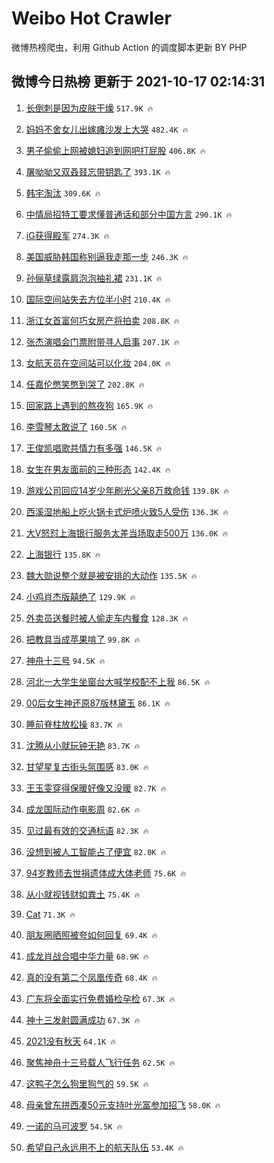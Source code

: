 # Weibo Hot Crawler 



微博热榜爬虫，利用 Github Action 的调度脚本更新 BY PHP 


## 微博今日热榜 更新于 2021-10-17 02:14:31 
1. [长倒刺是因为皮肤干燥](https://s.weibo.com/weibo?q=%23%E9%95%BF%E5%80%92%E5%88%BA%E6%98%AF%E5%9B%A0%E4%B8%BA%E7%9A%AE%E8%82%A4%E5%B9%B2%E7%87%A5%23&Refer=top) `517.9K 🔥` 

1. [妈妈不舍女儿出嫁瘫沙发上大哭](https://s.weibo.com/weibo?q=%E5%A6%88%E5%A6%88%E4%B8%8D%E8%88%8D%E5%A5%B3%E5%84%BF%E5%87%BA%E5%AB%81%E7%98%AB%E6%B2%99%E5%8F%91%E4%B8%8A%E5%A4%A7%E5%93%AD&Refer=top) `482.4K 🔥` 

1. [男子偷偷上网被媳妇追到网吧打屁股](https://s.weibo.com/weibo?q=%23%E7%94%B7%E5%AD%90%E5%81%B7%E5%81%B7%E4%B8%8A%E7%BD%91%E8%A2%AB%E5%AA%B3%E5%A6%87%E8%BF%BD%E5%88%B0%E7%BD%91%E5%90%A7%E6%89%93%E5%B1%81%E8%82%A1%23&Refer=top) `406.8K 🔥` 

1. [屠呦呦又双叒叕忘带钥匙了](https://s.weibo.com/weibo?q=%23%E5%B1%A0%E5%91%A6%E5%91%A6%E5%8F%88%E5%8F%8C%E5%8F%92%E5%8F%95%E5%BF%98%E5%B8%A6%E9%92%A5%E5%8C%99%E4%BA%86%23&Refer=top) `393.1K 🔥` 

1. [韩宇淘汰](https://s.weibo.com/weibo?q=%23%E9%9F%A9%E5%AE%87%E6%B7%98%E6%B1%B0%23&Refer=top) `309.6K 🔥` 

1. [中情局招特工要求懂普通话和部分中国方言](https://s.weibo.com/weibo?q=%23%E4%B8%AD%E6%83%85%E5%B1%80%E6%8B%9B%E7%89%B9%E5%B7%A5%E8%A6%81%E6%B1%82%E6%87%82%E6%99%AE%E9%80%9A%E8%AF%9D%E5%92%8C%E9%83%A8%E5%88%86%E4%B8%AD%E5%9B%BD%E6%96%B9%E8%A8%80%23&Refer=top) `290.1K 🔥` 

1. [iG获得殿军](https://s.weibo.com/weibo?q=iG%E8%8E%B7%E5%BE%97%E6%AE%BF%E5%86%9B&Refer=top) `274.3K 🔥` 

1. [美国威胁韩国称别逼我走那一步](https://s.weibo.com/weibo?q=%23%E7%BE%8E%E5%9B%BD%E5%A8%81%E8%83%81%E9%9F%A9%E5%9B%BD%E7%A7%B0%E5%88%AB%E9%80%BC%E6%88%91%E8%B5%B0%E9%82%A3%E4%B8%80%E6%AD%A5%23&Refer=top) `246.3K 🔥` 

1. [孙俪草绿露肩泡泡袖礼裙](https://s.weibo.com/weibo?q=%23%E5%AD%99%E4%BF%AA%E8%8D%89%E7%BB%BF%E9%9C%B2%E8%82%A9%E6%B3%A1%E6%B3%A1%E8%A2%96%E7%A4%BC%E8%A3%99%23&Refer=top) `231.1K 🔥` 

1. [国际空间站失去方位半小时](https://s.weibo.com/weibo?q=%23%E5%9B%BD%E9%99%85%E7%A9%BA%E9%97%B4%E7%AB%99%E5%A4%B1%E5%8E%BB%E6%96%B9%E4%BD%8D%E5%8D%8A%E5%B0%8F%E6%97%B6%23&Refer=top) `210.4K 🔥` 

1. [浙江女首富何巧女房产将拍卖](https://s.weibo.com/weibo?q=%23%E6%B5%99%E6%B1%9F%E5%A5%B3%E9%A6%96%E5%AF%8C%E4%BD%95%E5%B7%A7%E5%A5%B3%E6%88%BF%E4%BA%A7%E5%B0%86%E6%8B%8D%E5%8D%96%23&Refer=top) `208.8K 🔥` 

1. [张杰演唱会门票附带寻人启事](https://s.weibo.com/weibo?q=%23%E5%BC%A0%E6%9D%B0%E6%BC%94%E5%94%B1%E4%BC%9A%E9%97%A8%E7%A5%A8%E9%99%84%E5%B8%A6%E5%AF%BB%E4%BA%BA%E5%90%AF%E4%BA%8B%23&Refer=top) `207.1K 🔥` 

1. [女航天员在空间站可以化妆](https://s.weibo.com/weibo?q=%23%E5%A5%B3%E8%88%AA%E5%A4%A9%E5%91%98%E5%9C%A8%E7%A9%BA%E9%97%B4%E7%AB%99%E5%8F%AF%E4%BB%A5%E5%8C%96%E5%A6%86%23&Refer=top) `204.0K 🔥` 

1. [任嘉伦憋笑憋到哭了](https://s.weibo.com/weibo?q=%23%E4%BB%BB%E5%98%89%E4%BC%A6%E6%86%8B%E7%AC%91%E6%86%8B%E5%88%B0%E5%93%AD%E4%BA%86%23&Refer=top) `202.8K 🔥` 

1. [回家路上遇到的熬夜狗](https://s.weibo.com/weibo?q=%23%E5%9B%9E%E5%AE%B6%E8%B7%AF%E4%B8%8A%E9%81%87%E5%88%B0%E7%9A%84%E7%86%AC%E5%A4%9C%E7%8B%97%23&Refer=top) `165.9K 🔥` 

1. [李雪琴太敢说了](https://s.weibo.com/weibo?q=%23%E6%9D%8E%E9%9B%AA%E7%90%B4%E5%A4%AA%E6%95%A2%E8%AF%B4%E4%BA%86%23&Refer=top) `160.5K 🔥` 

1. [王俊凯唱歌共情力有多强](https://s.weibo.com/weibo?q=%23%E7%8E%8B%E4%BF%8A%E5%87%AF%E5%94%B1%E6%AD%8C%E5%85%B1%E6%83%85%E5%8A%9B%E6%9C%89%E5%A4%9A%E5%BC%BA%23&Refer=top) `146.5K 🔥` 

1. [女生在男友面前的三种形态](https://s.weibo.com/weibo?q=%23%E5%A5%B3%E7%94%9F%E5%9C%A8%E7%94%B7%E5%8F%8B%E9%9D%A2%E5%89%8D%E7%9A%84%E4%B8%89%E7%A7%8D%E5%BD%A2%E6%80%81%23&Refer=top) `142.4K 🔥` 

1. [游戏公司回应14岁少年刷光父亲8万救命钱](https://s.weibo.com/weibo?q=%23%E6%B8%B8%E6%88%8F%E5%85%AC%E5%8F%B8%E5%9B%9E%E5%BA%9414%E5%B2%81%E5%B0%91%E5%B9%B4%E5%88%B7%E5%85%89%E7%88%B6%E4%BA%B28%E4%B8%87%E6%95%91%E5%91%BD%E9%92%B1%23&Refer=top) `139.8K 🔥` 

1. [西溪湿地船上吃火锅卡式炉喷火致5人受伤](https://s.weibo.com/weibo?q=%23%E8%A5%BF%E6%BA%AA%E6%B9%BF%E5%9C%B0%E8%88%B9%E4%B8%8A%E5%90%83%E7%81%AB%E9%94%85%E5%8D%A1%E5%BC%8F%E7%82%89%E5%96%B7%E7%81%AB%E8%87%B45%E4%BA%BA%E5%8F%97%E4%BC%A4%23&Refer=top) `136.3K 🔥` 

1. [大V怒怼上海银行服务太差当场取走500万](https://s.weibo.com/weibo?q=%23%E5%A4%A7V%E6%80%92%E6%80%BC%E4%B8%8A%E6%B5%B7%E9%93%B6%E8%A1%8C%E6%9C%8D%E5%8A%A1%E5%A4%AA%E5%B7%AE%E5%BD%93%E5%9C%BA%E5%8F%96%E8%B5%B0500%E4%B8%87%23&Refer=top) `136.0K 🔥` 

1. [上海银行](https://s.weibo.com/weibo?q=%E4%B8%8A%E6%B5%B7%E9%93%B6%E8%A1%8C&Refer=top) `135.8K 🔥` 

1. [魏大勋说整个就是被安排的大动作](https://s.weibo.com/weibo?q=%23%E9%AD%8F%E5%A4%A7%E5%8B%8B%E8%AF%B4%E6%95%B4%E4%B8%AA%E5%B0%B1%E6%98%AF%E8%A2%AB%E5%AE%89%E6%8E%92%E7%9A%84%E5%A4%A7%E5%8A%A8%E4%BD%9C%23&Refer=top) `135.5K 🔥` 

1. [小鸡肖杰版囍绝了](https://s.weibo.com/weibo?q=%23%E5%B0%8F%E9%B8%A1%E8%82%96%E6%9D%B0%E7%89%88%E5%9B%8D%E7%BB%9D%E4%BA%86%23&Refer=top) `129.9K 🔥` 

1. [外卖员送餐时被人偷走车内餐食](https://s.weibo.com/weibo?q=%23%E5%A4%96%E5%8D%96%E5%91%98%E9%80%81%E9%A4%90%E6%97%B6%E8%A2%AB%E4%BA%BA%E5%81%B7%E8%B5%B0%E8%BD%A6%E5%86%85%E9%A4%90%E9%A3%9F%23&Refer=top) `128.3K 🔥` 

1. [把教具当成苹果啃了](https://s.weibo.com/weibo?q=%23%E6%8A%8A%E6%95%99%E5%85%B7%E5%BD%93%E6%88%90%E8%8B%B9%E6%9E%9C%E5%95%83%E4%BA%86%23&Refer=top) `99.8K 🔥` 

1. [神舟十三号](https://s.weibo.com/weibo?q=%23%E7%A5%9E%E8%88%9F%E5%8D%81%E4%B8%89%E5%8F%B7%23&Refer=top) `94.5K 🔥` 

1. [河北一大学生坐窗台大喊学校配不上我](https://s.weibo.com/weibo?q=%23%E6%B2%B3%E5%8C%97%E4%B8%80%E5%A4%A7%E5%AD%A6%E7%94%9F%E5%9D%90%E7%AA%97%E5%8F%B0%E5%A4%A7%E5%96%8A%E5%AD%A6%E6%A0%A1%E9%85%8D%E4%B8%8D%E4%B8%8A%E6%88%91%23&Refer=top) `86.5K 🔥` 

1. [00后女生神还原87版林黛玉](https://s.weibo.com/weibo?q=%2300%E5%90%8E%E5%A5%B3%E7%94%9F%E7%A5%9E%E8%BF%98%E5%8E%9F87%E7%89%88%E6%9E%97%E9%BB%9B%E7%8E%89%23&Refer=top) `86.1K 🔥` 

1. [睡前脊柱放松操](https://s.weibo.com/weibo?q=%23%E7%9D%A1%E5%89%8D%E8%84%8A%E6%9F%B1%E6%94%BE%E6%9D%BE%E6%93%8D%23&Refer=top) `83.7K 🔥` 

1. [沈腾从小就玩钟无艳](https://s.weibo.com/weibo?q=%23%E6%B2%88%E8%85%BE%E4%BB%8E%E5%B0%8F%E5%B0%B1%E7%8E%A9%E9%92%9F%E6%97%A0%E8%89%B3%23&Refer=top) `83.7K 🔥` 

1. [甘望星复古街头氛围感](https://s.weibo.com/weibo?q=%E7%94%98%E6%9C%9B%E6%98%9F%E5%A4%8D%E5%8F%A4%E8%A1%97%E5%A4%B4%E6%B0%9B%E5%9B%B4%E6%84%9F&Refer=top) `83.0K 🔥` 

1. [王玉雯穿得保暖好像又没暖](https://s.weibo.com/weibo?q=%23%E7%8E%8B%E7%8E%89%E9%9B%AF%E7%A9%BF%E5%BE%97%E4%BF%9D%E6%9A%96%E5%A5%BD%E5%83%8F%E5%8F%88%E6%B2%A1%E6%9A%96%23&Refer=top) `82.7K 🔥` 

1. [成龙国际动作电影周](https://s.weibo.com/weibo?q=%23%E6%88%90%E9%BE%99%E5%9B%BD%E9%99%85%E5%8A%A8%E4%BD%9C%E7%94%B5%E5%BD%B1%E5%91%A8%23&Refer=top) `82.6K 🔥` 

1. [见过最有效的交通标语](https://s.weibo.com/weibo?q=%23%E8%A7%81%E8%BF%87%E6%9C%80%E6%9C%89%E6%95%88%E7%9A%84%E4%BA%A4%E9%80%9A%E6%A0%87%E8%AF%AD%23&Refer=top) `82.3K 🔥` 

1. [没想到被人工智能占了便宜](https://s.weibo.com/weibo?q=%23%E6%B2%A1%E6%83%B3%E5%88%B0%E8%A2%AB%E4%BA%BA%E5%B7%A5%E6%99%BA%E8%83%BD%E5%8D%A0%E4%BA%86%E4%BE%BF%E5%AE%9C%23&Refer=top) `82.0K 🔥` 

1. [94岁教师去世捐遗体成大体老师](https://s.weibo.com/weibo?q=%2394%E5%B2%81%E6%95%99%E5%B8%88%E5%8E%BB%E4%B8%96%E6%8D%90%E9%81%97%E4%BD%93%E6%88%90%E5%A4%A7%E4%BD%93%E8%80%81%E5%B8%88%23&Refer=top) `75.6K 🔥` 

1. [从小就视钱财如粪土](https://s.weibo.com/weibo?q=%23%E4%BB%8E%E5%B0%8F%E5%B0%B1%E8%A7%86%E9%92%B1%E8%B4%A2%E5%A6%82%E7%B2%AA%E5%9C%9F%23&Refer=top) `75.4K 🔥` 

1. [Cat](https://s.weibo.com/weibo?q=Cat&Refer=top) `71.3K 🔥` 

1. [朋友圈晒照被夸如何回复](https://s.weibo.com/weibo?q=%23%E6%9C%8B%E5%8F%8B%E5%9C%88%E6%99%92%E7%85%A7%E8%A2%AB%E5%A4%B8%E5%A6%82%E4%BD%95%E5%9B%9E%E5%A4%8D%23&Refer=top) `69.4K 🔥` 

1. [成龙肖战合唱中华力量](https://s.weibo.com/weibo?q=%23%E6%88%90%E9%BE%99%E8%82%96%E6%88%98%E5%90%88%E5%94%B1%E4%B8%AD%E5%8D%8E%E5%8A%9B%E9%87%8F%23&Refer=top) `68.9K 🔥` 

1. [真的没有第二个凤凰传奇](https://s.weibo.com/weibo?q=%23%E7%9C%9F%E7%9A%84%E6%B2%A1%E6%9C%89%E7%AC%AC%E4%BA%8C%E4%B8%AA%E5%87%A4%E5%87%B0%E4%BC%A0%E5%A5%87%23&Refer=top) `68.4K 🔥` 

1. [广东将全面实行免费婚检孕检](https://s.weibo.com/weibo?q=%23%E5%B9%BF%E4%B8%9C%E5%B0%86%E5%85%A8%E9%9D%A2%E5%AE%9E%E8%A1%8C%E5%85%8D%E8%B4%B9%E5%A9%9A%E6%A3%80%E5%AD%95%E6%A3%80%23&Refer=top) `67.3K 🔥` 

1. [神十三发射圆满成功](https://s.weibo.com/weibo?q=%23%E7%A5%9E%E5%8D%81%E4%B8%89%E5%8F%91%E5%B0%84%E5%9C%86%E6%BB%A1%E6%88%90%E5%8A%9F%23&Refer=top) `67.3K 🔥` 

1. [2021没有秋天](https://s.weibo.com/weibo?q=2021%E6%B2%A1%E6%9C%89%E7%A7%8B%E5%A4%A9&Refer=top) `64.1K 🔥` 

1. [聚焦神舟十三号载人飞行任务](https://s.weibo.com/weibo?q=%23%E8%81%9A%E7%84%A6%E7%A5%9E%E8%88%9F%E5%8D%81%E4%B8%89%E5%8F%B7%E8%BD%BD%E4%BA%BA%E9%A3%9E%E8%A1%8C%E4%BB%BB%E5%8A%A1%23&Refer=top) `62.5K 🔥` 

1. [这鸭子怎么狗里狗气的](https://s.weibo.com/weibo?q=%23%E8%BF%99%E9%B8%AD%E5%AD%90%E6%80%8E%E4%B9%88%E7%8B%97%E9%87%8C%E7%8B%97%E6%B0%94%E7%9A%84%23&Refer=top) `59.5K 🔥` 

1. [母亲曾东拼西凑50元支持叶光富参加招飞](https://s.weibo.com/weibo?q=%23%E6%AF%8D%E4%BA%B2%E6%9B%BE%E4%B8%9C%E6%8B%BC%E8%A5%BF%E5%87%9150%E5%85%83%E6%94%AF%E6%8C%81%E5%8F%B6%E5%85%89%E5%AF%8C%E5%8F%82%E5%8A%A0%E6%8B%9B%E9%A3%9E%23&Refer=top) `58.0K 🔥` 

1. [一诺的马可波罗](https://s.weibo.com/weibo?q=%23%E4%B8%80%E8%AF%BA%E7%9A%84%E9%A9%AC%E5%8F%AF%E6%B3%A2%E7%BD%97%23&Refer=top) `54.5K 🔥` 

1. [希望自己永远用不上的航天队伍](https://s.weibo.com/weibo?q=%23%E5%B8%8C%E6%9C%9B%E8%87%AA%E5%B7%B1%E6%B0%B8%E8%BF%9C%E7%94%A8%E4%B8%8D%E4%B8%8A%E7%9A%84%E8%88%AA%E5%A4%A9%E9%98%9F%E4%BC%8D%23&Refer=top) `53.4K 🔥` 

